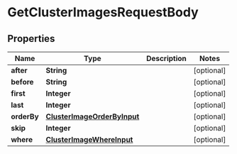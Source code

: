 

# GetClusterImagesRequestBody


## Properties

Name | Type | Description | Notes
------------ | ------------- | ------------- | -------------
**after** | **String** |  |  [optional]
**before** | **String** |  |  [optional]
**first** | **Integer** |  |  [optional]
**last** | **Integer** |  |  [optional]
**orderBy** | [**ClusterImageOrderByInput**](ClusterImageOrderByInput.md) |  |  [optional]
**skip** | **Integer** |  |  [optional]
**where** | [**ClusterImageWhereInput**](ClusterImageWhereInput.md) |  |  [optional]




